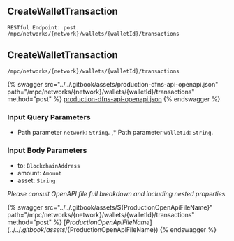 
## CreateWalletTransaction
`RESTful Endpoint: post /mpc/networks/{network}/wallets/{walletId}/transactions`


## CreateWalletTransaction
`/mpc/networks/{network}/wallets/{walletId}/transactions`



{% swagger src="../../.gitbook/assets/production-dfns-api-openapi.json" path="/mpc/networks/{network}/wallets/{walletId}/transactions" method="post" %}
[production-dfns-api-openapi.json](../../.gitbook/assets/production-dfns-api-openapi.json)
{% endswagger %}


### Input Query Parameters
* Path parameter `network`: `String`. ,* Path parameter `walletId`: `String`.  
  

### Input Body Parameters
* to: `BlockchainAddress` 
* amount: `Amount` 
* asset: `String` 

_Please consult OpenAPI file full breakdown and including nested properties._


{% swagger src="../../.gitbook/assets/${ProductionOpenApiFileName}" path="/mpc/networks/{network}/wallets/{walletId}/transactions" method="post" %}
[${ProductionOpenApiFileName}](../../.gitbook/assets/${ProductionOpenApiFileName})
{% endswagger %}
